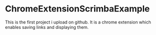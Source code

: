 # ChromeExtensionScrimbaExample
This is the first project i upload on github. It is a chrome extension which enables saving links and displaying them.
